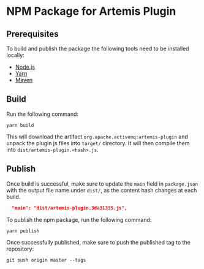 # NPM Package for Artemis Plugin

## Prerequisites

To build and publish the package the following tools need to be installed locally:

- [Node.js](http://nodejs.org/)
- [Yarn](https://yarnpkg.com/)
- [Maven](https://maven.apache.org/)

## Build

Run the following command:

```
yarn build
```

This will download the artifact `org.apache.activemq:artemis-plugin` and unpack the plugin js files into `target/` directory. It will then compile them into `dist/artemis-plugin.<hash>.js`.

## Publish

Once build is successful, make sure to update the `main` field in `package.json` with the output file name under `dist/`, as the content hash changes at each build.

```json
  "main": "dist/artemis-plugin.3da31335.js",
```

To publish the npm package, run the following command:

```
yarn publish
```

Once successfully published, make sure to push the published tag to the repository:

```
git push origin master --tags
```
